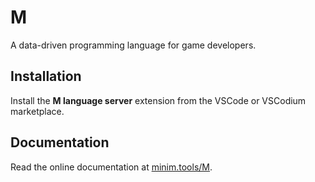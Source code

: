 # M

A data-driven programming language for game developers.

## Installation

Install the **M language server** extension from the VSCode or VSCodium marketplace.

## Documentation

Read the online documentation at
[minim.tools/M](https://minim.tools/M).

